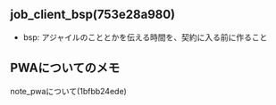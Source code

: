job_client_bsp(753e28a980)
---


- bsp: アジャイルのこととかを伝える時間を、契約に入る前に作ること


## PWAについてのメモ
note_pwaについて(1bfbb24ede)